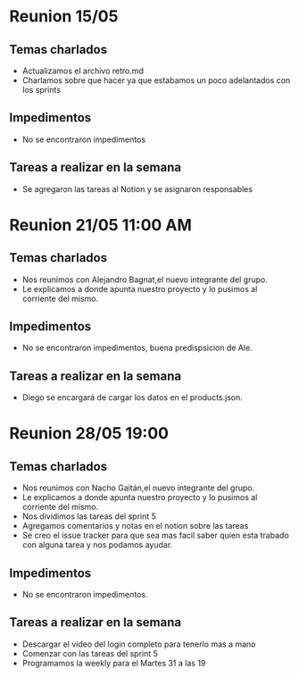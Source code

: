 # Reunion 15/05

## Temas charlados

- Actualizamos el archivo retro.md
- Charlamos sobre que hacer ya que estabamos un poco adelantados con los sprints

## Impedimentos

- No se encontraron impedimentos

## Tareas a realizar en la semana

- Se agregaron las tareas al Notion y se asignaron responsables

# Reunion 21/05 11:00 AM

## Temas charlados

- Nos reunimos con Alejandro Bagnat,el nuevo integrante del grupo.
- Le explicamos a donde apunta nuestro proyecto y lo pusimos al corriente del mismo.

## Impedimentos

- No se encontraron impedimentos, buena predispsicion de Ale.

## Tareas a realizar en la semana

- Diego se encargará de cargar los datos en el products.json.

# Reunion 28/05 19:00

## Temas charlados

- Nos reunimos con Nacho Gaitán,el nuevo integrante del grupo.
- Le explicamos a donde apunta nuestro proyecto y lo pusimos al corriente del mismo.
- Nos dividimos las tareas del sprint 5
- Agregamos comentarios y notas en el notion sobre las tareas
- Se creo el issue tracker para que sea mas facil saber quien esta trabado con alguna tarea y nos podamos ayudar.

## Impedimentos

- No se encontraron impedimentos.

## Tareas a realizar en la semana

- Descargar el video del login completo para tenerlo mas a mano
- Comenzar con las tareas del sprint 5
- Programamos la weekly para el Martes 31 a las 19
